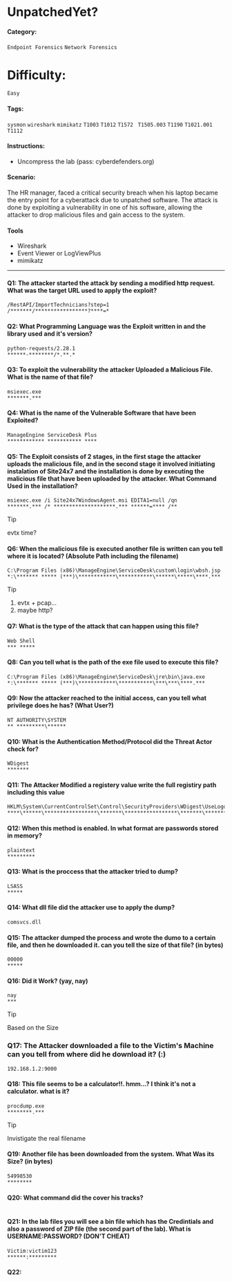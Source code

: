 # UnpatchedYet?
#### Category:
`Endpoint Forensics` `Network Forensics`

# Difficulty:
`Easy`

#### Tags:
`sysmon` `wireshark` `mimikatz` `T1003` `T1012` `T1572 ` `T1505.003` `T1190` `T1021.001` `T1112`


#### Instructions:
- Uncompress the lab (pass: cyberdefenders.org)


#### Scenario:
The HR manager, faced a critical security breach when his laptop became the entry point for a cyberattack due to unpatched software. The attack is done by exploiting a vulnerability in one of his software, allowing the attacker to drop malicious files and gain access to the system.

#### Tools
- Wireshark
- Event Viewer or LogViewPlus
- mimikatz

<hr>

#### Q1: The attacker started the attack by sending a modified http request. What was the target URL used to apply the exploit?
```
/RestAPI/ImportTechnicians?step=1
/*******/*****************?****=*
```

#### Q2: What Programming Language was the Exploit written in and the library used and it's version?
```
python-requests/2.28.1
******-********/*.**.*
```

#### Q3: To exploit the vulnerability the attacker Uploaded a Malicious File. What is the name of that file?
```
msiexec.exe
*******.***
```

#### Q4: What is the name of the Vulnerable Software that have been Exploited?
```
ManageEngine ServiceDesk Plus
************ *********** ****
```

#### Q5: The Exploit consists of 2 stages, in the first stage the attacker uploads the malicious file, and in the second stage it involved initiating instalation of Site24x7 and the installation is done by executing the malicious file that have been uploaded by the attacker. What Command Used in the installation?
```
msiexec.exe /i Site24x7WindowsAgent.msi EDITA1=null /qn
*******.*** /* ********************.*** ******=**** /**
```
> [!TIP]
> evtx time?

#### Q6: When the malicious file is executed another file is written can you tell where it is located? (Absolute Path including the filename) 
```
C:\Program Files (x86)\ManageEngine\ServiceDesk\custom\login\wbsh.jsp
*:\******* ***** (***)\************\***********\******\*****\****.***
```
> [!TIP]
> 1. evtx + pcap...
> 2. maybe http?

#### Q7: What is the type of the attack that can happen using this file?
```
Web Shell
*** *****
```

#### Q8: Can you tell what is the path of the exe file used to execute this file?
```
C:\Program Files (x86)\ManageEngine\ServiceDesk\jre\bin\java.exe
*:\******* ***** (***)\************\***********\***\***\****.***

```

#### Q9: Now the attacker reached to the initial access, can you tell what privilege does he has? (What User?)
```
NT AUTHORITY\SYSTEM
** *********\******
```

#### Q10: What is the Authentication Method/Protocol did the Threat Actor check for?
```
WDigest
*******
```

#### Q11: The Attacker Modified a registery value write the full registiry path including this value
```
HKLM\System\CurrentControlSet\Control\SecurityProviders\WDigest\UseLogonCredential
****\******\*****************\*******\*****************\*******\******************
```

#### Q12: When this method is enabled. In what format are passwords stored in memory?
```
plaintext
*********
```

#### Q13: What is the proccess that the attacker tried to dump?
```
LSASS
*****
```

#### Q14: What dll file did the attacker use to apply the dump?
```
comsvcs.dll
```

#### Q15: The attacker dumped the process and wrote the dumo to a certain file, and then he downloaded it. can you tell the size of that file? (in bytes)
```
00000
*****
```

#### Q16: Did it Work? (yay, nay)
```
nay
***
```
> [!TIP]
> Based on the Size

### Q17: The Attacker downloaded a file to the Victim's Machine can you tell from where did he download it? (<IP>:<PORT>)
```
192.168.1.2:9000
```

#### Q18: This file seems to be a calculator!!. hmm...? I think it's not a calculator. what is it? 
```
procdump.exe
********.***
```
> [!TIP]
> Invistigate the real filename

#### Q19: Another file has been downloaded from the system. What Was its Size? (in bytes)
```
54998530
********
```
#### Q20: What command did the cover his tracks?
```

```

#### Q21: In the lab files you will see a bin file which has the Credintials and also a password of ZIP file (the second part of the lab). What is USERNAME:PASSWORD? (DON'T CHEAT)
```
Victim:victim123
******:*********
```

#### Q22: 

